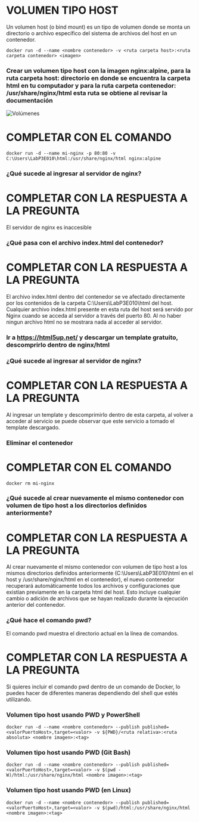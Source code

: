 # VOLUMEN TIPO HOST
Un volumen host (o bind mount) es un tipo de volumen donde se monta un directorio o archivo específico del sistema de archivos del host en un contenedor.

```
docker run -d --name <nombre contenedor> -v <ruta carpeta host>:<ruta carpeta contenedor> <imagen> 
```

### Crear un volumen tipo host con la imagen nginx:alpine, para la ruta carpeta host: directorio en donde se encuentra la carpeta html en tu computador y para la ruta carpeta contenedor: /usr/share/nginx/html esta ruta se obtiene al revisar la documentación
![Volúmenes](imagenes/volumen-host.PNG)
# COMPLETAR CON EL COMANDO
```
docker run -d --name mi-nginx -p 80:80 -v C:\Users\LabP3E010\html:/usr/share/nginx/html nginx:alpine
```
### ¿Qué sucede al ingresar al servidor de nginx?
# COMPLETAR CON LA RESPUESTA A LA PREGUNTA
El servidor de nginx es inaccesible

### ¿Qué pasa con el archivo index.html del contenedor?
# COMPLETAR CON LA RESPUESTA A LA PREGUNTA
El archivo index.html dentro del contenedor se ve afectado directamente por los contenidos de la carpeta C:\Users\LabP3E010\html del host. Cualquier archivo index.html presente en esta ruta del host será servido por Nginx cuando se acceda al servidor a través del puerto 80. Al no haber ningun archivo html no se mostrara nada al acceder al servidor.



### Ir a https://html5up.net/ y descargar un template gratuito, descomprirlo dentro de nginx/html
### ¿Qué sucede al ingresar al servidor de nginx?
# COMPLETAR CON LA RESPUESTA A LA PREGUNTA

Al ingresar un template y descomprimirlo dentro de esta carpeta, al volver a acceder al servicio se puede observar que este servicio a tomado el template descargado.

### Eliminar el contenedor
# COMPLETAR CON EL COMANDO
```
docker rm mi-nginx
```

### ¿Qué sucede al crear nuevamente el mismo contenedor con volumen de tipo host a los directorios definidos anteriormente?
# COMPLETAR CON LA RESPUESTA A LA PREGUNTA

Al crear nuevamente el mismo contenedor con volumen de tipo host a los mismos directorios definidos anteriormente (C:\Users\LabP3E010\html en el host y /usr/share/nginx/html en el contenedor), el nuevo contenedor recuperará automáticamente todos los archivos y configuraciones que existían previamente en la carpeta html del host. Esto incluye cualquier cambio o adición de archivos que se hayan realizado durante la ejecución anterior del contenedor.
### ¿Qué hace el comando pwd?
El comando pwd muestra el directorio actual en la línea de comandos.
# COMPLETAR CON LA RESPUESTA A LA PREGUNTA

Si quieres incluir el comando pwd dentro de un comando de Docker, lo puedes hacer de diferentes maneras dependiendo del shell que estés utilizando.


### Volumen tipo host usando PWD y PowerShell
```
docker run -d --name <nombre contenedor> --publish published=<valorPuertoHost>,target=<valor> -v ${PWD}/<ruta relativa>:<ruta absoluta> <nombre imagen>:<tag> 
```

### Volumen tipo host usando PWD (Git Bash)

```
docker run -d --name <nombre contenedor> --publish published=<valorPuertoHost>,target=<valor> -v $(pwd -W)/html:/usr/share/nginx/html <nombre imagen>:<tag> 
```

### Volumen tipo host usando PWD (en Linux)

```
docker run -d --name <nombre contenedor> --publish published=<valorPuertoHost>,target=<valor> -v $(pwd)/html:/usr/share/nginx/html <nombre imagen>:<tag> 
```

